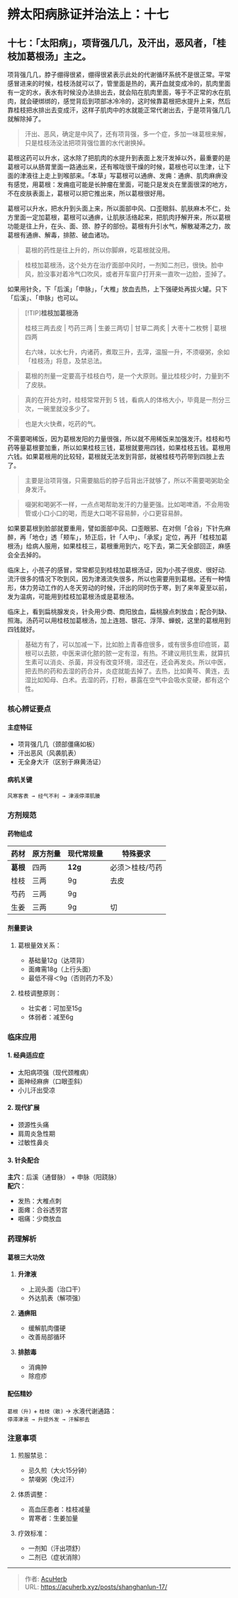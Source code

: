 # 辨太阳病脉证并治法上：十七


## 十七：「太阳病」，项背强几几，及汗出，恶风者，「桂枝加葛根汤」主之。

<!--more-->

项背强几几，脖子绷得很紧，绷得很紧表示此处的代谢循环系统不是很正常。平常感冒进来的时候，桂枝汤就可以了，管里面是热的，离开血就变成冷的，肌肉里面有一定的水，表水有时候没办法排出去，就会陷在肌肉里面，等于不正常的水在肌肉，就会硬绑绑的，感觉背后到项部冰冷冷的，这时候靠葛根把水提升上来，然后靠桂枝把水排出去变成汗，这样子肌肉中的水就能正常代谢出去，于是项背强几几就解除掉了。

> 汗出、恶风，确定是中风了，还有项背强，多一个症，多加一味葛根来解，只是桂枝汤没法把项背强位置的水代谢换掉。

葛根这药可以升水，这水除了把肌肉的水提升到表面上发汗发掉以外，最重要的是葛根可以从肠胃里面一路通出来，还有喉咙很干燥的时候，葛根也可以生津，让下面的津液往上走上到喉部来。「本草」写葛根可以通痹、发痈：通痹、肌肉麻痹没有感觉，用葛根：发痈疽可能是长肿瘤在里面，可能只是发炎在里面很深的地方，不在皮肤表面上，葛根可以把它推出来，所以葛根很好用。

葛根可以升水，把水升到头面上来，所以面部中风、口歪眼斜、肌肤麻木不仁，处方里面一定加葛根，葛根可以通痹，让肌肤活络起来，把肌肉抒解开来，所以葛根功能是往上升，在头、面、颈、脖子的部份。葛根有升引水气，解散凝滞之力，故葛根有通痹、解毒，排脓、破血诸功。

> 葛根的药性是往上升的，所以你脚麻，吃葛根就没用。

> 桂枝加葛根汤，这个处方在治疗面部中风时，一剂知二剂已，很快。脸中风，脸没事对着冷气口吹风，或者开车窗户打开来一直吹一边脸，歪掉了。

如果用针灸，下「后溪」「申脉」，「大椎」放血去热，上下强硬处再拔火罐。只下「后溪」、「申脉」也可以。

> [!TIP]**桂枝加葛根汤**
>
> 桂枝三两去皮 | 芍药三两 | 生姜三两切 | 甘草二两炙 | 大枣十二枚劈 | 葛根四两
>
> 右六味，以水七升，内诸药，煮取三升，去滓，温服一升，不须啜粥，余如「桂枝汤」将息，及禁忌法。

> 葛根的剂量一定要高于桂枝白芍，是一个大原则。量比桂枝少时，力量到不了皮肤。

> 真的在开处方时，桂枝常常开到 5 钱，看病人的体格大小，毕竟是一剂分三次，一碗里就没多少了。

> 也是大火快煮，吃药的气。

不需要喝稀饭，因为葛根发阳的力量很强，所以就不用稀饭来加强发汗。桂枝和芍药等量葛根要加重，所以如果桂枝三钱，葛根就要用四钱，如果桂枝五钱。葛根用六钱。如果葛根用的比较轻，葛根就无法发到背部，就被桂枝芍药带到四肢上去了。

> 主要是治项背强，只需要脑后的脖子后背出汗就够了，所以不需要喝粥助全身发汗。

> 啜粥和喝粥不一样，一点点喝帮助发汗的力量更强。比如喝啤酒，不会用吸管或小口小口的喝，而是大口喝不容易醉，小口更容易醉。

如果要葛根到脸部就要重用，譬如面部中风、口歪眼邪、在对侧「合谷」下针先麻醉，再「地仓」透「颊车」，矫正后，针「人中」、「承浆」定位，再开「桂枝加葛根汤」给病人服用，如果桂枝三，葛根重用到六，吃下去，第二天全部回正，麻感会全去掉的。

临床上，小孩子的感冒，常常都见到桂枝加葛根汤证，因为小孩子很皮、很好动.流汗很多的情况下吹到风，因为津液流失很多，所以也需要用到葛根。还有一种情形，体力劳动工作的人冬天劳动的时候，汗出的同时伤于寒，到了来年夏至以前，发为温病，可能用到桂枝加葛根汤或是葛根汤。

临床上，看到扁桃腺发炎，针灸用少商、商阳放血，扁桃腺点刺放血；配合列缺、照海。汤药可以用桂枝加葛根汤，加上连翘、银花、浮萍、蝉蜕，这里的葛根用到四钱就好。

> 基础方有了，可以加减一下，比如脸上青春痘很多，或有很多痘印痘斑，葛根可以去脓，中医来讲化脓的脓一定有湿，有热。不建议用抗生素，就算抗生素可以消炎、杀菌，并没有改变环境，湿还在，还会再发炎。所以中医，把去热的药和去湿的药合并，炎症就能去掉了。去热，比如黄芩、黄连，去湿比如知母、白术。去湿的药，打粉，暴露在空气中会吸水变硬，都有这个性。

### 核心辨证要点
#### 主症特征
- 项背强几几（颈部僵痛如板）
- 汗出恶风（风袭肌表）
- 无全身大汗（区别于麻黄汤证）

#### 病机关键
`风寒客表 → 经气不利 → 津液停滞肌腠`

### 方剂规范
#### 药物组成
| 药材   | 原方剂量 | 现代常规量 | 特殊要求          |
|--------|----------|------------|-------------------|
| **葛根** | 四两     | **12g**    | 必须＞桂枝/芍药   |
| 桂枝   | 三两     | 9g         | 去皮              |
| 芍药   | 三两     | 9g         |                   |
| 生姜   | 三两     | 9g         | 切                |

#### 剂量要诀
1. 葛根量效关系：
   - 基础量12g（达项背）
   - 面瘫需18g（上行头面）
   - 最低不得＜9g（否则药力不及）

2. 桂枝调整原则：
   - 壮实者：可加至15g
   - 体弱者：减至6g

### 临床应用
#### 1. 经典适应症
- 太阳病项强（现代颈椎病）
- 面神经麻痹（口眼歪斜）
- 小儿汗出受凉

#### 2. 现代扩展
- 颈源性头痛
- 肩周炎急性期
- 过敏性鼻炎

#### 3. 针灸配合
**主穴**：后溪（通督脉） + 申脉（阳跷脉）  
**配穴**：
- 发热：大椎点刺
- 面瘫：合谷透劳宫
- 咽痛：少商放血

### 药理解析
#### 葛根三大功效
1. **升津液**  
   - 上润头面（治口干）
   - 外达肌表（解项强）

2. **通痹阻**  
   - 缓解肌肉僵硬
   - 改善局部循环

3. **排脓毒**  
   - 消痈肿
   - 除痘疹

#### 配伍精妙
`葛根（升)` + `桂枝（散)` → 水液代谢通路：  
`停滞津液 → 升提外发 → 汗解邪去`

### 注意事项
1. 煎服禁忌：
   - 忌久煎（大火15分钟）
   - 禁啜粥（免过汗）

2. 体质调整：
   - 高血压患者：桂枝减量
   - 胃寒者：生姜加量

3. 疗效标准：
   - 一剂知（汗出项舒）
   - 二剂已（症状消除）

---

> 作者: [AcuHerb](https://acuherb.xyz)  
> URL: https://acuherb.xyz/posts/shanghanlun-17/  

